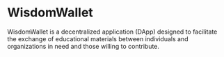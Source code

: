 # WisdomWallet
WisdomWallet is a decentralized application (DApp) designed to facilitate the exchange of educational materials between individuals and organizations in need and those willing to contribute. 
